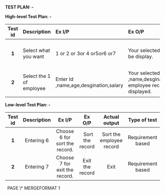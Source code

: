 ﻿**TEST PLAN: -**

**High-level Test Plan: -**


|**Test id**|**Description**|**Ex I/P**|**Ex O/P**|**Actual output**|**Type of test**|
| :-: | :- | :- | :- | :- | :- |
|**1**|Select what you want|1 or 2 or 3or 4 or5or6 or7|Your selected option will be display.|Your selected option will be display.|<p>Requirement</p><p>based</p>|
|**2**|Select the 1 of employee|Enter Id ,name,age,desgination,salary|Your selected Id ,name,desgination,salary employee record will be displayed.|Your selected Id ,name,desgination,salary employee record will be display|<p>Requirement</p><p>based</p>|

**Low-level Test Plan: -**


|**Test id**|**Description**|**Ex I/P**|**Ex O/P**|**Actual output**|**Type of test**|
| :-: | :-: | :-: | :-: | :-: | :-: |
|**1**|Entering 6|Choose 6 for sort the record.|` `Sort the record|Sort the employee record|Requirement based |
|**2**|Entering 7|Choose 7 for exit the record.|Exit the record|Exit |Requirement based|






` `PAGE   \\* MERGEFORMAT 1

